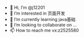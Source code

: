 - 👋 Hi, I’m @j12201
- 👀 I’m interested in 页面开发  
- 🌱 I’m currently learning java基础
- 💞️ I’m looking to collaborate on ...
- 📫 How to reach me vx:z2525580

<!---
j12201/j12201 is a ✨ special ✨ repository because its `README.md` (this file) appears on your GitHub profile.
You can click the Preview link to take a look at your changes.
--->
